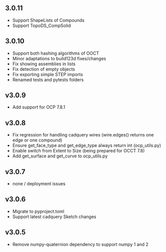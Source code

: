 ## 3.0.11

- Support ShapeLists of Compounds
- Support TopoDS_CompSolid

## 3.0.10

- Support both hashing algorithms of OOCT
- Minor adaptations to build123d fixes/changes
- Fix showing assemblies in lists
- Fix detection of empty objects
- Fix exporting simple STEP imports
- Renamed tests and pytests folders


## v3.0.9

- Add support for OCP 7.8.1


## v3.0.8

- Fix regression for handling cadquery wires (wire.edges() returns one edge or one compound)
- Ensure get_face_type and get_edge_type always return int (ocp_utils.py)
- Enable switch from Extent to Size (being prepared for OCCT 7.8)
- Add get_surface and get_curve to ocp_utils.py


## v3.0.7

- none / deployment issues


## v3.0.6

- Migrate to pyproject.toml
- Support latest cadquery Sketch changes


## v3.0.5

- Remove numpy-quaternion dependency to support numpy 1 and 2